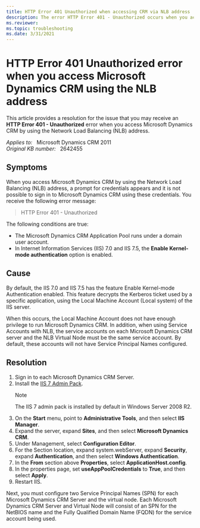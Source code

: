 ```yaml
---
title: HTTP Error 401 Unauthorized when accessing CRM via NLB address
description: The error HTTP Error 401 - Unauthorized occurs when you access Microsoft Dynamics CRM using the Network Load Balancing (NLB) address. Provides a resolution.
ms.reviewer: 
ms.topic: troubleshooting
ms.date: 3/31/2021
---
```

# HTTP Error 401 Unauthorized error when you access Microsoft Dynamics CRM using the NLB address

This article provides a resolution for the issue that you may receive an **HTTP Error 401 - Unauthorized** error when you access Microsoft Dynamics CRM by using the Network Load Balancing (NLB) address.

_Applies to:_ &nbsp; Microsoft Dynamics CRM 2011  
_Original KB number:_ &nbsp; 2642455

## Symptoms

When you access Microsoft Dynamics CRM by using the Network Load Balancing (NLB) address, a prompt for credentials appears and it is not possible to sign in to Microsoft Dynamics CRM using these credentials. You receive the following error message:

> HTTP Error 401 - Unauthorized

The following conditions are true:

- The Microsoft Dynamics CRM Application Pool runs under a domain user account.
- In Internet Information Services (IIS) 7.0 and IIS 7.5, the **Enable Kernel-mode authentication** option is enabled.

## Cause

By default, the IIS 7.0 and IIS 7.5 has the feature Enable Kernel-mode Authentication enabled. This feature decrypts the Kerberos ticket used by a specific application, using the Local Machine Account (Local system) of the IIS server.

When this occurs, the Local Machine Account does not have enough privilege to run Microsoft Dynamics CRM. In addition, when using Service Accounts with NLB, the service accounts on each Microsoft Dynamics CRM server and the NLB Virtual Node must be the same service account. By default, these accounts will not have Service Principal Names configured.

## Resolution

1. Sign in to each Microsoft Dynamics CRM Server.
2. Install the [IIS 7 Admin Pack](https://www.iis.net/downloads/microsoft/administration-pack).
   > [!NOTE]
   > The IIS 7 admin pack is installed by default in Windows Server 2008 R2.
3. On the **Start** menu, point to **Administrative Tools**, and then select **IIS Manager**.
4. Expand the server, expand **Sites**, and then select **Microsoft Dynamics CRM**.
5. Under Management, select **Configuration Editor**.
6. For the Section location, expand system.webServer, expand **Security**, expand **Authentication**, and then select **Windows Authentication**.
7. In the **From** section above **Properties**, select **ApplicationHost.config**.
8. In the properties page, set **useAppPoolCredentials** to **True**, and then select **Apply**.
9. Restart IIS.

Next, you must configure two Service Principal Names (SPN) for each Microsoft Dynamics CRM Server and the virtual node. Each Microsoft Dynamics CRM Server and Virtual Node will consist of an SPN for the NetBIOS name and the Fully Qualified Domain Name (FQDN) for the service account being used.
